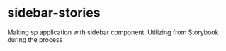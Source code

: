 # sidebar-stories
Making sp application with sidebar component. Utilizing from Storybook during the process
